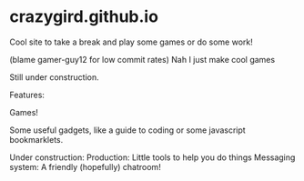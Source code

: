 # crazygird.github.io

Cool site to take a break and play some games or do some work!


(blame gamer-guy12 for low commit rates)
Nah I just make cool games


Still under construction.

Features:

Games!

Some useful gadgets, like a guide to coding or some javascript bookmarklets.

Under construction:
Production: Little tools to help you do things
Messaging system: A friendly (hopefully) chatroom!
